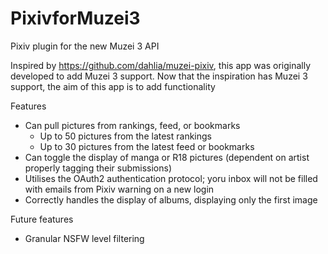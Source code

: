 # PixivforMuzei3
Pixiv plugin for the new Muzei 3 API

Inspired by https://github.com/dahlia/muzei-pixiv, this app was originally developed to add Muzei 3 support. Now that the inspiration has Muzei 3 support, the aim of this app is to add functionality

Features
  - Can pull pictures from rankings, feed, or bookmarks
    - Up to 50 pictures from the latest rankings
    - Up to 30 pictures from the latest feed or bookmarks
  - Can toggle the display of manga or R18 pictures (dependent on artist properly tagging their submissions)
  - Utilises the OAuth2 authentication protocol; yoru inbox will not be filled with emails from Pixiv warning on a new login
  - Correctly handles the display of albums, displaying only the first image

Future features
  - Granular NSFW level filtering

